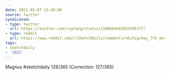 ```yaml
---
date: 2021-05-07 13:49:06
source: twitter
syndicated:
- type: twitter
  url: https://twitter.com/roytang/status/1390664993033445377/
- type: reddit
  url: https://www.reddit.com/r/SketchDaily/comments/n6u5ig/may_7th_merry_mongoose_makes_moaning_mallard/gx9ufop/
tags:
- sketchdaily
- '2021'
---
```


Magnus #sketchdaily 126/365 (Correction: 127/365)